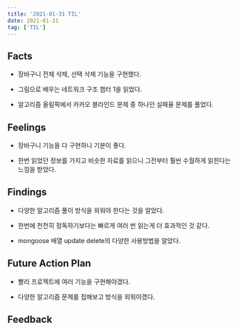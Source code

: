 ```yaml
---
title: '2021-01-31 TIL'
date: 2021-01-31
tag: ['TIL']
---
```


## Facts

- 장바구니 전체 삭제, 선택 삭제 기능을 구현했다.

- 그림으로 배우는 네트워크 구조 챕터 1을 읽었다.

- 알고리즘 올림픽에서 카카오 블라인드 문제 중 하나인 실패율 문제를 풀었다.

## Feelings

- 장바구니 기능을 다 구현하니 기분이 좋다.

- 한번 읽었던 정보를 가지고 비슷한 자료를 읽으니 그전부터 훨씬 수월하게 읽힌다는 느낌을 받았다.

## Findings

- 다양한 알고리즘 풀이 방식을 외워야 한다는 것을 알았다.

- 한번에 천천히 정독하기보다는 빠르게 여러 번 읽는게 더 효과적인 것 같다.

- mongoose 배열 update delete의 다양한 사용방법을 알았다.

## Future Action Plan

- 빨리 프로젝트에 여러 기능을 구현해야겠다.

- 다양한 알고리즘 문제를 접해보고 방식을 외워야겠다.

## Feedback
